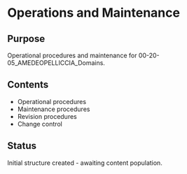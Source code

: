 # Operations and Maintenance

## Purpose
Operational procedures and maintenance for 00-20-05_AMEDEOPELLICCIA_Domains.

## Contents
- Operational procedures
- Maintenance procedures
- Revision procedures
- Change control

## Status
Initial structure created - awaiting content population.
